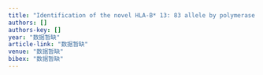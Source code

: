 ```yaml
---
title: "Identification of the novel HLA-B* 13: 83 allele by polymerase chain reaction sequence-based typing in a Chinese cord blood donor."
authors: []
authors-key: []
year: "数据暂缺"
article-link: "数据暂缺"
venue: "数据暂缺"
bibex: "数据暂缺"
---
```

